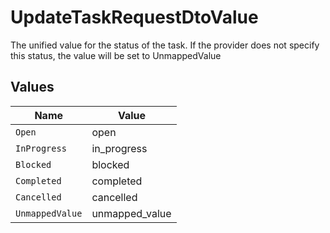# UpdateTaskRequestDtoValue

The unified value for the status of the task. If the provider does not specify this status, the value will be set to UnmappedValue


## Values

| Name            | Value           |
| --------------- | --------------- |
| `Open`          | open            |
| `InProgress`    | in_progress     |
| `Blocked`       | blocked         |
| `Completed`     | completed       |
| `Cancelled`     | cancelled       |
| `UnmappedValue` | unmapped_value  |